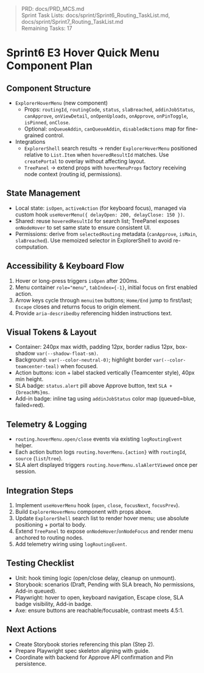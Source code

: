 > PRD: docs/PRD_MCS.md  
> Sprint Task Lists: docs/sprint/Sprint6_Routing_TaskList.md, docs/sprint/Sprint7_Routing_TaskList.md  
> Remaining Tasks: 17

# Sprint6 E3 Hover Quick Menu Component Plan

## Component Structure
- `ExplorerHoverMenu` (new component)
  - Props: `routingId`, `routingCode`, `status`, `slaBreached`, `addinJobStatus`, `canApprove`, `onViewDetail`, `onOpenUploads`, `onApprove`, `onPinToggle`, `isPinned`, `onClose`.
  - Optional: `onQueueAddin`, `canQueueAddin`, `disabledActions` map for fine-grained control.
- Integrations
  - `ExplorerShell` search results → render `ExplorerHoverMenu` positioned relative to `List.Item` when `hoveredResultId` matches. Use `createPortal` to overlay without affecting layout.
  - `TreePanel` → extend props with `hoverMenuProps` factory receiving node context (routing id, permissions).

## State Management
- Local state: `isOpen`, `activeAction` (for keyboard focus), managed via custom hook `useHoverMenu({ delayOpen: 200, delayClose: 150 })`.
- Shared: reuse `hoveredResultId` for search list; TreePanel exposes `onNodeHover` to set same state to ensure consistent UI.
- Permissions: derive from `selectedRouting` metadata (`canApprove`, `isMain`, `slaBreached`). Use memoized selector in ExplorerShell to avoid re-computation.

## Accessibility & Keyboard Flow
1. Hover or long-press triggers `isOpen` after 200ms.
2. Menu container `role="menu"`, `tabIndex={-1}`, initial focus on first enabled action.
3. Arrow keys cycle through `menuitem` buttons; `Home/End` jump to first/last; `Escape` closes and returns focus to origin element.
4. Provide `aria-describedby` referencing hidden instructions text.

## Visual Tokens & Layout
- Container: 240px max width, padding 12px, border radius 12px, box-shadow `var(--shadow-float-sm)`.
- Background: `var(--color-neutral-0)`; highlight border `var(--color-teamcenter-teal)` when focused.
- Action buttons: icon + label stacked vertically (Teamcenter style), 40px min height.
- SLA badge: `status.alert` pill above Approve button, text `SLA +{breachMs}ms`.
- Add-in badge: inline tag using `addinJobStatus` color map (queued=blue, failed=red).

## Telemetry & Logging
- `routing.hoverMenu.open/close` events via existing `logRoutingEvent` helper.
- Each action button logs `routing.hoverMenu.{action}` with `routingId`, `source` (`list`/`tree`).
- SLA alert displayed triggers `routing.hoverMenu.slaAlertViewed` once per session.

## Integration Steps
1. Implement `useHoverMenu` hook (`open`, `close`, `focusNext`, `focusPrev`).
2. Build `ExplorerHoverMenu` component with props above.
3. Update `ExplorerShell` search list to render hover menu; use absolute positioning + portal to body.
4. Extend `TreePanel` to expose `onNodeHover`/`onNodeFocus` and render menu anchored to routing nodes.
5. Add telemetry wiring using `logRoutingEvent`.

## Testing Checklist
- Unit: hook timing logic (open/close delay, cleanup on unmount).
- Storybook: scenarios (Draft, Pending with SLA breach, No permissions, Add-in queued).
- Playwright: hover to open, keyboard navigation, Escape close, SLA badge visibility, Add-in badge.
- Axe: ensure buttons are reachable/focusable, contrast meets 4.5:1.

## Next Actions
- Create Storybook stories referencing this plan (Step 2).
- Prepare Playwright spec skeleton aligning with guide.
- Coordinate with backend for Approve API confirmation and Pin persistence.
